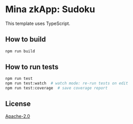 # Mina zkApp: Sudoku

This template uses TypeScript.

## How to build

```sh
npm run build
```

## How to run tests

```sh
npm run test
npm run test:watch  # watch mode: re-run tests on edit
npm run test:coverage  # save coverage report
```

## License

[Apache-2.0](LICENSE)
